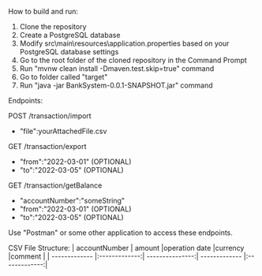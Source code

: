 How to build and run:
1. Clone the repository
2. Create a PostgreSQL database
3. Modify src\main\resources\application.properties based on your PostgreSQL database settings
4. Go to the root folder of the cloned repository in the Command Prompt
5. Run "mvnw clean install -Dmaven.test.skip=true" command
6. Go to folder called "target"
7. Run "java -jar BankSystem-0.0.1-SNAPSHOT.jar" command


Endpoints:

POST /transaction/import
- "file":yourAttachedFile.csv

GET /transaction/export
- "from":"2022-03-01" (OPTIONAL)
- "to":"2022-03-05" (OPTIONAL)

GET /transaction/getBalance
- "accountNumber":"someString"
- "from":"2022-03-01" (OPTIONAL)
- "to":"2022-03-05" (OPTIONAL)

Use "Postman" or some other application to access these endpoints.

CSV File Structure:
| accountNumber | amount        |operation date   |currency       |comment        |
| ------------- |:-------------:| ---------------:| ------------- |:-------------:|

